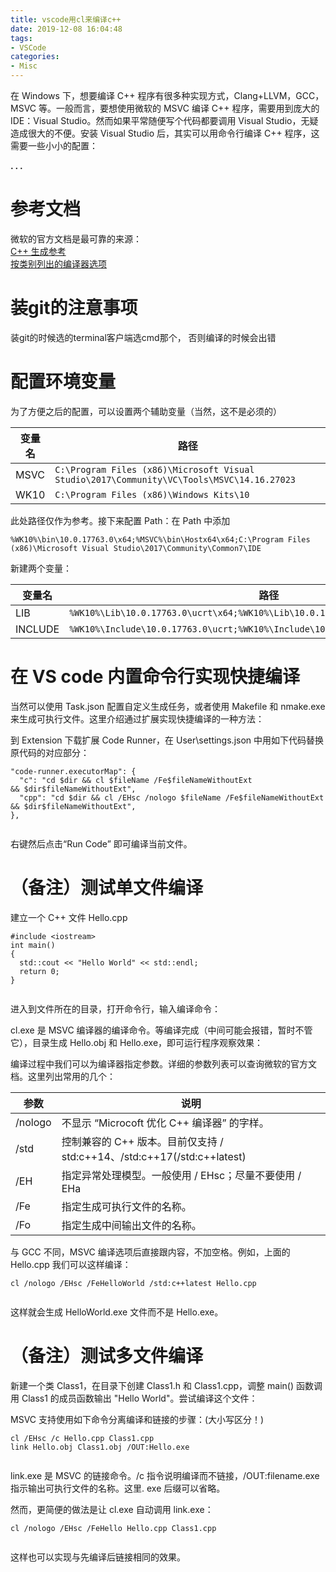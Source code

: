 ```yaml
---
title: vscode用cl来编译c++
date: 2019-12-08 16:04:48
tags:
- VSCode
categories:
- Misc
---
```




在 Windows 下，想要编译 C++ 程序有很多种实现方式，Clang+LLVM，GCC，MSVC 等。一般而言，要想使用微软的 MSVC 编译 C++ 程序，需要用到庞大的 IDE：Visual Studio。然而如果平常随便写个代码都要调用 Visual Studio，无疑造成很大的不便。安装 Visual Studio 后，其实可以用命令行编译 C++ 程序，这需要一些小小的配置：


**. . .**<!-- more -->

# 参考文档

微软的官方文档是最可靠的来源：  
[C++ 生成参考](https://docs.microsoft.com/zh-cn/cpp/build/reference/c-cpp-building-reference?view=vs-2017)  
[按类别列出的编译器选项](https://docs.microsoft.com/zh-cn/cpp/build/reference/compiler-options-listed-by-category?view=vs-2017)


# 装git的注意事项

装git的时候选的terminal客户端选cmd那个， 否则编译的时候会出错


# 配置环境变量

为了方便之后的配置，可以设置两个辅助变量（当然，这不是必须的）

| 变量名 | 路径 |
| --- | --- |
| MSVC | `C:\Program Files (x86)\Microsoft Visual Studio\2017\Community\VC\Tools\MSVC\14.16.27023` |
| WK10 | `C:\Program Files (x86)\Windows Kits\10` |

此处路径仅作为参考。接下来配置 Path：在 Path 中添加

```
%WK10%\bin\10.0.17763.0\x64;%MSVC%\bin\Hostx64\x64;C:\Program Files (x86)\Microsoft Visual Studio\2017\Community\Common7\IDE
```

新建两个变量：

| 变量名 | 路径 |
| --- | --- |
| LIB | `%WK10%\Lib\10.0.17763.0\ucrt\x64;%WK10%\Lib\10.0.17763.0\um\x64;%MSVC%\lib\x64` |
| INCLUDE | `%WK10%\Include\10.0.17763.0\ucrt;%WK10%\Include\10.0.17763.0\um;` |


# 在 VS code 内置命令行实现快捷编译

当然可以使用 Task.json 配置自定义生成任务，或者使用 Makefile 和 nmake.exe 来生成可执行文件。这里介绍通过扩展实现快捷编译的一种方法：

到 Extension 下载扩展 Code Runner，在 User\settings.json 中用如下代码替换原代码的对应部分：

```
"code-runner.executorMap": {
  "c": "cd $dir && cl $fileName /Fe$fileNameWithoutExt 
&& $dir$fileNameWithoutExt",
  "cpp": "cd $dir && cl /EHsc /nologo $fileName /Fe$fileNameWithoutExt 
&& $dir$fileNameWithoutExt",
},


```

右键然后点击“Run Code” 即可编译当前文件。


# （备注）测试单文件编译

建立一个 C++ 文件 Hello.cpp

```
#include <iostream>
int main()
{
  std::cout << "Hello World" << std::endl;
  return 0;
}


```

进入到文件所在的目录，打开命令行，输入编译命令：

cl.exe 是 MSVC 编译器的编译命令。等编译完成（中间可能会报错，暂时不管它），目录生成 Hello.obj 和 Hello.exe，即可运行程序观察效果：

编译过程中我们可以为编译器指定参数。详细的参数列表可以查询微软的官方文档。这里列出常用的几个：

| 参数 | 说明 |
| --- | --- |
| /nologo | 不显示 “Microcoft 优化 C++ 编译器” 的字样。 |
| /std | 控制兼容的 C++ 版本。目前仅支持 / std:c++14、/std:c++17(/std:c++latest) |
| /EH | 指定异常处理模型。一般使用 / EHsc；尽量不要使用 / EHa |
| /Fe | 指定生成可执行文件的名称。 |
| /Fo | 指定生成中间输出文件的名称。 |

与 GCC 不同，MSVC 编译选项后直接跟内容，不加空格。例如，上面的 Hello.cpp 我们可以这样编译：

```
cl /nologo /EHsc /FeHelloWorld /std:c++latest Hello.cpp


```

这样就会生成 HelloWorld.exe 文件而不是 Hello.exe。


# （备注）测试多文件编译

新建一个类 Class1，在目录下创建 Class1.h 和 Class1.cpp，调整 main() 函数调用 Class1 的成员函数输出 "Hello World"。尝试编译这个文件：

MSVC 支持使用如下命令分离编译和链接的步骤：(大小写区分！)

```
cl /EHsc /c Hello.cpp Class1.cpp
link Hello.obj Class1.obj /OUT:Hello.exe


```

link.exe 是 MSVC 的链接命令。/c 指令说明编译而不链接，/OUT:filename.exe 指示输出可执行文件的名称。这里. exe 后缀可以省略。

然而，更简便的做法是让 cl.exe 自动调用 link.exe：

```
cl /nologo /EHsc /FeHello Hello.cpp Class1.cpp


```

这样也可以实现与先编译后链接相同的效果。